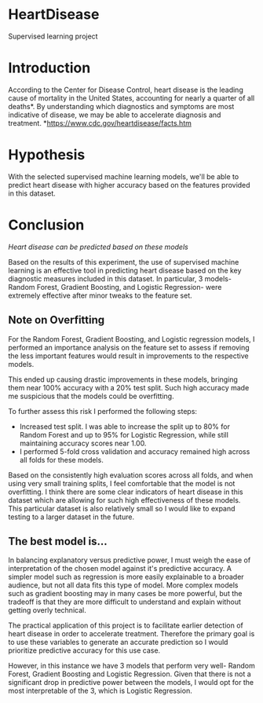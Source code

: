 # HeartDisease
Supervised learning project

# Introduction
According to the Center for Disease Control, heart disease is the leading cause of mortality in the United States, accounting for nearly a quarter of all deaths*. By understanding which diagnostics and symptoms are most indicative of disease, we may be able to accelerate diagnosis and treatment.
*https://www.cdc.gov/heartdisease/facts.htm

# Hypothesis
With the selected supervised machine learning models, we'll be able to predict heart disease with higher accuracy based on the features provided in this dataset.

# Conclusion
*Heart disease can be predicted based on these models*

Based on the results of this experiment, the use of supervised machine learning is an effective tool in predicting heart disease based on the key diagnostic measures included in this dataset. In particular, 3 models- Random Forest, Gradient Boosting, and Logistic Regression- were extremely effective after minor tweaks to the feature set.

## Note on Overfitting

For the Random Forest, Gradient Boosting, and Logistic regression models, I performed an importance analysis on the feature set to assess if removing the less important features would result in improvements to the respective models.

This ended up causing drastic improvements in these models, bringing them near 100% accuracy with a 20% test split. Such high accuracy made me suspicious that the models could be overfitting.

To further assess this risk I performed the following steps:
- Increased test split. I was able to increase the split up to 80% for Random Forest and up to 95% for Logistic Regression, while still maintaining accuracy scores near 1.00.
- I performed 5-fold cross validation and accuracy remained high across all folds for these models.

Based on the consistently high evaluation scores across all folds, and when using very small training splits, I feel comfortable that the model is not overfitting. I think there are some clear indicators of heart disease in this dataset which are allowing for such high effectiveness of these models. This particular dataset is also relatively small so I would like to expand testing to a larger dataset in the future.

## The best model is...
In balancing explanatory versus predictive power, I must weigh the ease of interpretation of the chosen model against it's predictive accuracy. A simpler model such as regression is more easily explainable to a broader audience, but not all data fits this type of model. More complex models such as gradient boosting may in many cases be more powerful, but the tradeoff is that they are more difficult to understand and explain without getting overly technical.

The practical application of this project is to facilitate earlier detection of heart disease in order to accelerate treatment. Therefore the primary goal is to use these variables to generate an accurate prediction so I would prioritize predictive accuracy for this use case.

However, in this instance we have 3 models that perform very well- Random Forest, Gradient Boosting and Logistic Regression. Given that there is not a significant drop in predictive power between the models, I would opt for the most interpretable of the 3, which is Logistic Regression.

